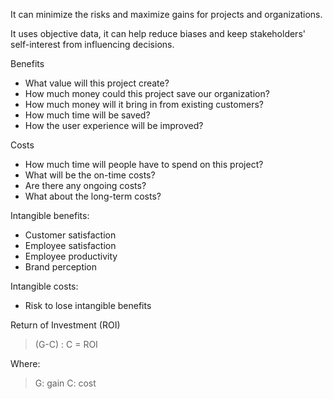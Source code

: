 It can minimize the risks and maximize gains for projects and organizations.

It uses objective data, it can help reduce biases and keep stakeholders' self-interest from influencing decisions. 

Benefits
- What value will this project create?
- How much money could this project save our organization?
- How much money will it bring in from existing customers?
- How much time will be saved?
- How the user experience will be improved?

Costs
- How much time will people have to spend on this project?
- What will be the on-time costs?
- Are there any ongoing costs?
- What about the long-term costs?

Intangible benefits:
- Customer satisfaction
- Employee satisfaction
- Employee productivity
- Brand perception

Intangible costs:
- Risk to lose intangible benefits

Return of Investment (ROI)

>(G-C) : C = ROI
>
Where:
>G: gain
>C: cost





